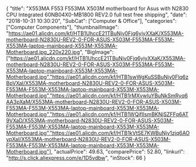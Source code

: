 {
	"title": "X553MA F553 F553MA X503M motherboard for Asus with N2830 CPU Integrated 60NB04X0-MB1800 REV2.0 full test free shipping",
	"date": "2018-10-31 10:30:20",
	"SubCat": ["Computer & Office"],
	"categories": ["Computer Components"],
	"thumbnailImage": "https://ae01.alicdn.com/kf/HTB1UhccE21TBuNjy0Fjq6yjyXXaK/X553MA-motherboard-N2830U-REV2-0-FOR-ASUS-X503M-F553MA-F553M-X553MA-laptop-mainboard-X553M-X553MA-Motherboard.jpg_220x220.jpg",
	"BigImage": ["https://ae01.alicdn.com/kf/HTB1UhccE21TBuNjy0Fjq6yjyXXaK/X553MA-motherboard-N2830U-REV2-0-FOR-ASUS-X503M-F553MA-F553M-X553MA-laptop-mainboard-X553M-X553MA-Motherboard.jpg","https://ae01.alicdn.com/kf/HTB1swWgKuSSBuNjy0Flq6zBpVXaI/X553MA-motherboard-N2830U-REV2-0-FOR-ASUS-X503M-F553MA-F553M-X553MA-laptop-mainboard-X553M-X553MA-Motherboard.jpg","https://ae01.alicdn.com/kf/HTB1rMXvwIuYBuNkSmRyq6AA3pXaM/X553MA-motherboard-N2830U-REV2-0-FOR-ASUS-X503M-F553MA-F553M-X553MA-laptop-mainboard-X553M-X553MA-Motherboard.jpg","https://ae01.alicdn.com/kf/HTB1WQjfllsmBKNjSZFFq6AT9VXaD/X553MA-motherboard-N2830U-REV2-0-FOR-ASUS-X503M-F553MA-F553M-X553MA-laptop-mainboard-X553M-X553MA-Motherboard.jpg","https://ae01.alicdn.com/kf/HTB1kVtSE7KWBuNjy1zjq6AOypXaI/X553MA-motherboard-N2830U-REV2-0-FOR-ASUS-X503M-F553MA-F553M-X553MA-laptop-mainboard-X553M-X553MA-Motherboard.jpg"],
	"actualPrice": 49.63,
	"comparePrice": 52.80,
	"linkurl": "http://s.click.aliexpress.com/e/1D5vdbw",
	"inStock": 66
}

